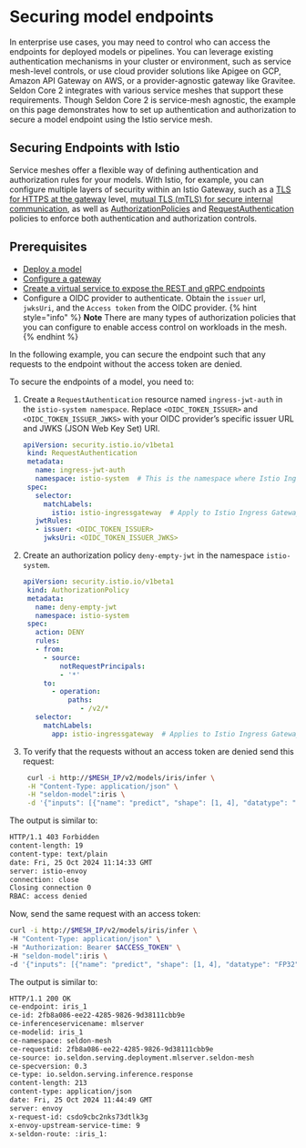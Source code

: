 # Securing model endpoints

In enterprise use cases, you may need to control who can access the endpoints for deployed models or pipelines. You can leverage existing authentication mechanisms in your cluster or environment, such as service mesh-level controls, or use cloud provider solutions like Apigee on GCP, Amazon API Gateway on AWS, or a provider-agnostic gateway like Gravitee. Seldon Core 2 integrates with various service meshes that support these requirements. Though Seldon Core 2 is service-mesh agnostic, the example on this page demonstrates how to set up authentication and authorization to secure a model endpoint using the Istio service mesh.

## Securing Endpoints with Istio

Service meshes offer a flexible way of defining authentication and authorization rules for your models. With Istio, for example, you can configure multiple layers of security within an Istio Gateway, such as a [TLS for HTTPS at the gateway](https://istio.io/latest/docs/tasks/traffic-management/ingress/secure-ingress/#configure-a-tls-ingress-gateway-for-a-single-host) level, [mutual TLS (mTLS) for secure internal communication](https://istio.io/latest/docs/tasks/traffic-management/ingress/secure-ingress/#configure-a-mutual-tls-ingress-gateway), as well as [AuthorizationPolicies](https://istio.io/latest/docs/reference/config/security/authorization-policy/) and [RequestAuthentication](https://istio.io/latest/docs/reference/config/security/request_authentication/) policies to enforce both authentication and authorization controls.

## Prerequisites
* [Deploy a model](/kubernetes/service-meshes/istio.md)
* [Configure a gateway](/kubernetes/service-meshes/istio.md)
* [Create a virtual service to expose the REST and gRPC endpoints](/kubernetes/service-meshes/istio.md)
* Configure a OIDC provider to authenticate. Obtain the `issuer` url, `jwksUri`, and the `Access token` from the OIDC provider.
{% hint style="info" %}
**Note** There are many types of authorization policies that you can configure to enable access control on workloads in the mesh. 
{% endhint %}

In the following example, you can secure the endpoint such that any requests to the endpoint without the access token are denied.

To secure the endpoints of a model, you need to:
1. Create a `RequestAuthentication` resource named `ingress-jwt-auth` in the `istio-system namespace`. Replace `<OIDC_TOKEN_ISSUER>` and `<OIDC_TOKEN_ISSUER_JWKS>` with your OIDC provider’s specific issuer URL and JWKS (JSON Web Key Set) URI.
   ```yaml
   apiVersion: security.istio.io/v1beta1
    kind: RequestAuthentication
    metadata:
      name: ingress-jwt-auth
      namespace: istio-system  # This is the namespace where Istio Ingress Gateway usually resides
    spec:
      selector:
        matchLabels:
          istio: istio-ingressgateway  # Apply to Istio Ingress Gateway pods
      jwtRules:
      - issuer: <OIDC_TOKEN_ISSUER>
        jwksUri: <OIDC_TOKEN_ISSUER_JWKS>
    ```    

2. Create an authorization policy `deny-empty-jwt` in the namespace `istio-system`.
   ```yaml
   apiVersion: security.istio.io/v1beta1
    kind: AuthorizationPolicy
    metadata:
      name: deny-empty-jwt
      namespace: istio-system
    spec:
      action: DENY
      rules:
      - from:
        - source:
            notRequestPrincipals:
            - '*'
        to:
          - operation:
              paths:
                 - /v2/*    
      selector:
        matchLabels:
          app: istio-ingressgateway  # Applies to Istio Ingress Gateway pods
    ``` 
3. To verify that the requests without an access token are denied send this request:
   ```bash
    curl -i http://$MESH_IP/v2/models/iris/infer \
    -H "Content-Type: application/json" \
    -H "seldon-model":iris \
    -d '{"inputs": [{"name": "predict", "shape": [1, 4], "datatype": "FP32", "data": [[1, 2, 3, 4]]}]}'
    ``` 
  The output is similar to:
  ```bash
  HTTP/1.1 403 Forbidden
  content-length: 19
  content-type: text/plain  
  date: Fri, 25 Oct 2024 11:14:33 GMT
  server: istio-envoy
  connection: close
  Closing connection 0
  RBAC: access denied
  ```
  Now, send the same request with an access token:
  ```bash
  curl -i http://$MESH_IP/v2/models/iris/infer \
  -H "Content-Type: application/json" \
  -H "Authorization: Bearer $ACCESS_TOKEN" \
  -H "seldon-model":iris \
  -d '{"inputs": [{"name": "predict", "shape": [1, 4], "datatype": "FP32", "data": [[1, 2, 3, 4]]}]}'
  ```
  The output is similar to:
  ```bash
  HTTP/1.1 200 OK
  ce-endpoint: iris_1
  ce-id: 2fb8a086-ee22-4285-9826-9d38111cbb9e
  ce-inferenceservicename: mlserver
  ce-modelid: iris_1
  ce-namespace: seldon-mesh
  ce-requestid: 2fb8a086-ee22-4285-9826-9d38111cbb9e
  ce-source: io.seldon.serving.deployment.mlserver.seldon-mesh
  ce-specversion: 0.3
  ce-type: io.seldon.serving.inference.response
  content-length: 213
  content-type: application/json
  date: Fri, 25 Oct 2024 11:44:49 GMT
  server: envoy
  x-request-id: csdo9cbc2nks73dtlk3g
  x-envoy-upstream-service-time: 9
  x-seldon-route: :iris_1:
  ```

